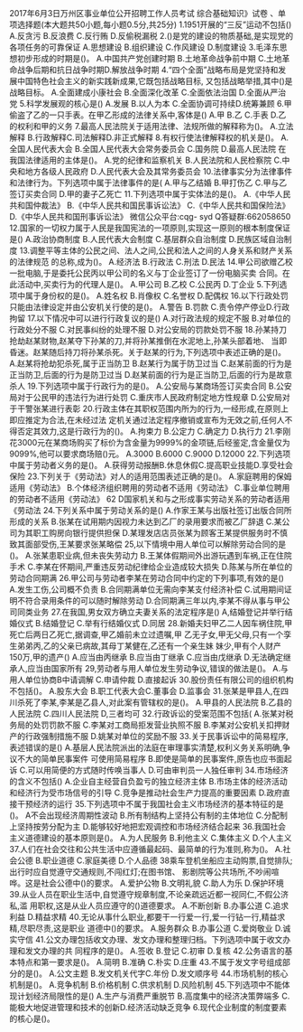 2017年6月3日万州区事业单位公开招聘工作人员考试
综合基础知识》试卷
、单项选择题(本大题共50小题,每小题0.5分,共25分)
1.1951开展的“三反”运动不包括()
A.反贪污
B.反浪费
C.反行贿
D.反偷税漏税
2.()是党的建设的物质基础,是实现党的各项任务的可靠保证
A.思想建设
B.组织建设
C.作风建设
D.制度建设
3.毛泽东思想初步形成的时期是()。
A.中国共产党创建时期
B.土地革命战争前中期
C.土地革命战争后期和抗日战争时期D.解放战争时期
4.“四个全面”战略布局是党坚持和发展中国特色社会主义的新实践新成果,它既包括战略目标,
又包括战略举措,其中()是战略目标。
A.全面建成小康社会
B.全面深化改革
C.全面依法治国
D.全面从严治党
5.科学发展观的核心是()
A.发展
B.以人为本
C.全面协调可持续D.统筹兼顾
6.甲偷盗了乙的一只手表。在甲乙形成的法律关系中,客体是()
A.甲
B.乙
C.手表
D.乙的权利和甲的义务
7.最高人民法院关于适用法律、法规所做的解释称为()。
A.立法解释
B.行政解释C.司法解释D.非正式解释
8.有权行使法律解释权的机关是()。
A.全国人民代表大会
B.全国人民代表大会常务委员会
C.国务院
D.最高人民法院
在我国法律适用的主体是()。
A.党的纪律和监察机关
B.人民法院和人民检察院
C.中央和地方各级人民政府
D.人民代表大会及其常务委员会
10.法律事实分为法律事件和法律行为。下列选项中属于法律事件的是(
A.甲与乙结婚
B.甲打伤乙
C.甲与乙签订买卖合同
D.甲的妻子乙死亡
11.下列选项中属于实体法的是()。
A.《中华人民共和国仲裁法》
B.《中华人民共和国民事诉讼法》
C.《中华人民共和国保险法》
D.《中华人民共和国刑事诉讼法》
微信公众平台:cqg- syd
Q答疑群:662058650
12.国家的一切权力属于人民是我国宪法的一项原则,实现这一原则的根本制度保证是()
A.政治协商制度
B.人民代表大会制度
C.基层群众自治制度
D.民族区域自治制度
13.调整平等主体的公民之间、法人之间,公民和法人之间的人身关系和财产关系的法律规范
的总称,成为()。
A.经济法
B.行政法
C.刑法
D.民法
14.甲公司欲赠乙校一批电脑,于是委托公民丙以甲公司的名义与丁企业签订了一份电脑买卖
合同。在此活动中,买卖行为的代理人是()。
A.甲公司
B.乙校
C.公民丙
D.丁企业
5.下列选项中属于身份权的是()。
A.姓名权
B.肖像权
C.名誉权
D.配偶权
16.以下行政处罚只能由法律设定并由公安机关行使的是()。
A.警告
B.罚款
C.责令停产停业D.行政拘留
17.以下情况中可以进行行政复议的是()
A.对行政法规的规定不服
B.对单位的行政处分不服
C.对民事纠纷的处理不服
D.对公安局的罚款处罚不服
18.孙某持刀抢劫赵某财物,赵某夺下孙某的刀,并将孙某推倒在水泥地上,孙某头部着地、
当即昏迷。赵某随后持刀将孙某杀死。关于赵某的行为,下列选项中表述正确的是()。
A.赵某将抢劫犯杀死,属于正当防卫
B.赵某行为属于防卫过当
C.赵某前面的行为是正当防卫,后面的行为是防卫过当
D.赵某前面的行为是正当防卫,后面的行为是故意杀人
19.下列选项中属于行政行为的是()。
A.公安局与某商场签订买卖合同
B.公安局对于公民甲的违法行为进行处罚
C.重庆市人民政府制定地方性规章
D.公安局对于干警张某进行表彰
20.行政主体在其职权范围内所为的行为,一经形成,在原则上即应推定为合法,在未经过法
定机关通过法定程序撤销或宣布为无效之前,任何人不得否定其效力,这是行政行为的()。
A.拘束力
B.公定力
C.确定力
D.执行力
21.李刚花3000元在某商场购买了标价为含金量为9999%的金项链,后经鉴定,含金量仅为
9099%,他可以要求商场赔()元。
A.3000
B.6000
C.9000
D.12000
22.下列选项中属于劳动者义务的是()。
A.获得劳动报酬B.休息休假C.提高职业技能D.享受社会保险
23.下列关于《劳动法》对人的适用范围表述正确的是()。
A.家庭聘用的保姆适用《劳动法》
B.个体经济组织聘用的劳动者不适用《劳动法》
C.事业单位聘用的劳动者不适用《劳动法》
62
D国家机关和与之形成事实劳动关系的劳动者适用《劳动法
24.下列关系中属于劳动关系的是()
A.作家王某与出版社签订出版合同所形成的关系
B.张某在试用期内因视力未达到乙厂的录用要求而被乙厂辞退
C.某公司为其职工购房向银行提供担保
D.某理发店店员张某为顾客王某提供服务时不慎致其面部受伤,王某要求张某略偿
25,以下情境中用人单位可以解除劳动合同的是()。
A.张某患职业病,但未丧失劳动力
B.王某体假期间外出游玩遇到车祸,正在住院手术
C.李某在怀期间,严重违反劳动纪律给企业造成较大损失
D.陈某与所在单位的劳动合同期满
26.甲公司与劳动者李某在劳动合同中约定的下列事项,有效的是()
A.发生工伤,公司概不负责
B.合同期满单位无需向李某支付经济补偿
C.试用期间证明不符合录用条件的可以随时解除劳动
D.合同期满三年以内,李某不得从事与甲公司同类业务
27.在我国,男女双方确立夫妻关系的法定程序是()
A,结婚登记并举行结婚仪式
B.结婚登记
C.举有行结婚仪式
D.同居
28.新婚夫妇甲乙二人因车祸住院,甲死亡后两日乙死亡,据调查,甲乙婚前未立过遗嘱,甲
乙无子女,甲无父母,只有一个孪生弟弟丙,乙的父亲已病故,其母丁某健在,乙还有一个亲生妹
妹少,甲有个人财产150万,甲的遗产()
A.应当由丙继承
B.应当由丁继承
C.应当由戊继承
D.无法确定继承人,应当由国家所有
29,劳动者与用人单位发生劳动争议,错误的做法是()。
A.与用人单位协商B中请调解
C.申请仲裁
D.直接起诉
30.股份责任有限公司的组织机构不包括()。
A.股东大会
B.职工代表大会C.董事会
D.监事会
31.张某是甲县人,在四川杀死了李某,李某是乙县人,对此案有管辖权的是()。
A.甲县的人民法院
B.乙县的人民法院
C.四川人民法院
D,三者均可
32.行政诉讼的受案范围不包括(
A.张某对税务局的处罚罚款不服
C.李某对工商局拒发营业执照不服
B.李某对公安机关扣押财产的行政强制措施不服
D.姚某对单位的奖励不服
33.关于民事诉讼中的简易程序,表述错误的是()
A.基层人民法院派出的法庭在审理事实清楚,权利义务关系明确,争议不大的简单民事案件
可使用简易程序
B.即使是简单的民事案件,原告也应书面起诉
C.可以用简便的方式随时传唤当事人
D.可由审判员一人独任审判
34.市场经济的含义不包括()
A.企业自主经营自负盈亏的独立经济主体
B.市场主体的经济活动和经济行为受市场信号的引导
C.竞争是推动社会生产力提高的重要因素
D.政府直接干预经济的运行
35.下列选项中不属于我国社会主义市场经济的基本特征的是()。
A不会出现经济周期性波动
B.所有制结构上坚持公有制的主体地位
C.分配制上坚持按劳分配为主
D.能够较好地把宏观调控和市场经济结合起来
36.我国社会主义道德建设的基本原则是()。
A.为人民服务
B.利他主义
C.集体主义
D.个人主义
37.人们在社会交往和公共生活中应遵循最起码、最简单的行为准则,称为()。
A.社会公德
B.职业道德
C.家庭美德
D.个人品德
38乘车登机坐船应主动购票,自觉排队;出行时应自觉遵守交通规则,不闯红灯;在图书馆、
影剧院等公共场所,不吵闹喧哗。这是社会公德中()的要求。
A.爱护公物
B.文明礼貌
C.助人为乐
D.保护环境
39.从业人员在职业生活中,自觉遵守规章制度,不论亲疏远近都一视同仁,不假公济私,滥
用职权,这是从业人员应遵守的()道德要求。
A.不断创新
B.办事公道
C.追求利益
D.精益求精
40.无论从事什么职业,都要干一行爱一行,爱一行钻一行,精益求精,尽职尽责,这是职业
道德中()的要求。
A.服务群众
B.办事公道
C.爱岗敬业
D.诚实守信
41.公文办理包括收文办理、发文办理和整理归档。下列选项中属于收文办理和发文办理的共
同程序的是()。
A.签收
B.登记
C.初审
D.复核
42.公务语言的基本特点和第一要求是()。
A.简明
B.准确
C.朴实
D.庄重
43.不属于发文字号组成部分的是()。
A.公文主题
B.发文机关代字C.年份
D.发文顺序号
44.市场机制的核心机制是()。
A.竞争机制
B.价格机制
C.供求机制
D.风险机制
45.下列选项中不能体现计划经济局限性的是()
A.生产与消费严重脱节
B.高度集中的经济决策弊端多
C.能极大地促进管理和技术的创新D.经济活动缺乏竞争
6.现代企业制度的制度要素的核心是()。



